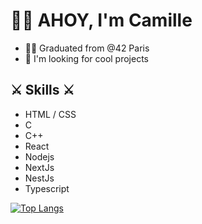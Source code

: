# 🏴‍☠️ AHOY, I'm Camille

- 👩‍🎓 Graduated from @42 Paris
- 🔭 I'm looking for cool projects

## ⚔️  Skills ⚔️
- HTML / CSS
- C
- C++
- React
- Nodejs
- NextJs
- NestJs
- Typescript

[![Top Langs](https://github-readme-stats.vercel.app/api/top-langs/?username=camillecalas&layout=compact)](https://github.com/anuraghazra/github-readme-stats)

